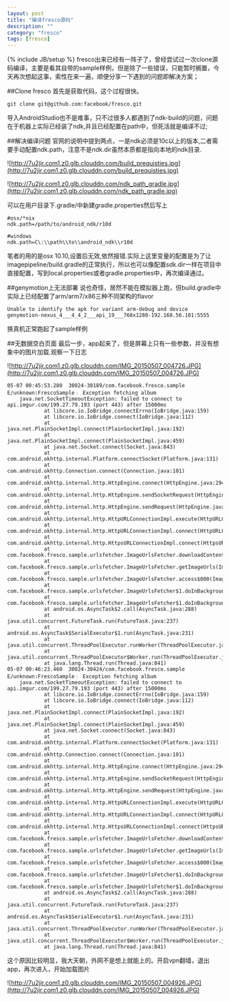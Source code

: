 ```yaml
---
layout: post
title: "编译fresco源码"
description: ""
category: "fresco"
tags: [fresco]
---
```

{% include JB/setup %}
fresco出来已经有一阵子了，曾经尝试过一次clone源码编译，主要是看其自带的sample样例，但是除了一些错误，只能暂时搁置，今天再次想起这事，索性在来一遍，顺便分享一下遇到的问题即解决方案；

##Clone fresco
首先是获取代码，这个过程很快。

	git clone git@github.com:facebook/fresco.git
导入AndroidStudio也不是难事，只不过很多人都遇到了ndk-build的问题，问题在于机器上实际已经装了ndk,并且已经配置在path中，但死活就是编译不过;

##解决编译问题
官网的说明中提到两点，一是ndk必须是10c以上的版本,二者需要手动配置ndk.path，注意不是ndk.dir虽然本质都是指向本地的ndk目录.

![http://7u2jir.com1.z0.glb.clouddn.com/build_prequisties.jpg](http://7u2jir.com1.z0.glb.clouddn.com/build_prequisties.jpg)

![http://7u2jir.com1.z0.glb.clouddn.com/ndk_path_gradle.jpg](http://7u2jir.com1.z0.glb.clouddn.com/ndk_path_gradle.jpg)

可以在用户目录下.gradle/中新建gradle.properties然后写上
	
	#osx/*nix
	ndk.path=/path/to/android_ndk/r10d

	#windows	
	ndk.path=C\:\\path\\to\\android_ndk\\r10d
笔者的用的是osx 10.10,设置后无效,依然报错.实际上这里变量的配置是为了让imagepipeline/build.gradle的正常执行，所以也可以像配置sdk.dir一样在项目中直接配置，写到local.properties或者gradle.properties中，再次编译通过。

##genymotion上无法部署
说也奇怪，居然不能在模拟器上跑，但build.gradle中实际上已经配置了arm/arm7/x86三种不同架构的flavor

	Unable to identify the apk for variant arm-debug and device genymotion-nexus_4___4_4_2___api_19___768x1280-192.168.56.101:5555
	
换真机正常跑起了sample样例

##无数据空白页面
最后一步，app起来了，但是屏幕上只有一些参数，并没有想象中的图片加载.观察一下日志

![http://7u2jir.com1.z0.glb.clouddn.com/IMG_20150507_004726.JPG](http://7u2jir.com1.z0.glb.clouddn.com/IMG_20150507_004726.JPG)

```
05-07 00:45:53.280  30024-30189/com.facebook.fresco.sample E/unknown:FrescoSample﹕ Exception fetching album
    java.net.SocketTimeoutException: failed to connect to api.imgur.com/199.27.79.193 (port 443) after 15000ms
            at libcore.io.IoBridge.connectErrno(IoBridge.java:159)
            at libcore.io.IoBridge.connect(IoBridge.java:112)
            at java.net.PlainSocketImpl.connect(PlainSocketImpl.java:192)
            at java.net.PlainSocketImpl.connect(PlainSocketImpl.java:459)
            at java.net.Socket.connect(Socket.java:843)
            at com.android.okhttp.internal.Platform.connectSocket(Platform.java:131)
            at com.android.okhttp.Connection.connect(Connection.java:101)
            at com.android.okhttp.internal.http.HttpEngine.connect(HttpEngine.java:294)
            at com.android.okhttp.internal.http.HttpEngine.sendSocketRequest(HttpEngine.java:255)
            at com.android.okhttp.internal.http.HttpEngine.sendRequest(HttpEngine.java:206)
            at com.android.okhttp.internal.http.HttpURLConnectionImpl.execute(HttpURLConnectionImpl.java:345)
            at com.android.okhttp.internal.http.HttpURLConnectionImpl.connect(HttpURLConnectionImpl.java:89)
            at com.android.okhttp.internal.http.HttpsURLConnectionImpl.connect(HttpsURLConnectionImpl.java:161)
            at com.facebook.fresco.sample.urlsfetcher.ImageUrlsFetcher.downloadContentAsString(ImageUrlsFetcher.java:110)
            at com.facebook.fresco.sample.urlsfetcher.ImageUrlsFetcher.getImageUrls(ImageUrlsFetcher.java:75)
            at com.facebook.fresco.sample.urlsfetcher.ImageUrlsFetcher.access$000(ImageUrlsFetcher.java:41)
            at com.facebook.fresco.sample.urlsfetcher.ImageUrlsFetcher$1.doInBackground(ImageUrlsFetcher.java:63)
            at com.facebook.fresco.sample.urlsfetcher.ImageUrlsFetcher$1.doInBackground(ImageUrlsFetcher.java:60)
            at android.os.AsyncTask$2.call(AsyncTask.java:288)
            at java.util.concurrent.FutureTask.run(FutureTask.java:237)
            at android.os.AsyncTask$SerialExecutor$1.run(AsyncTask.java:231)
            at java.util.concurrent.ThreadPoolExecutor.runWorker(ThreadPoolExecutor.java:1112)
            at java.util.concurrent.ThreadPoolExecutor$Worker.run(ThreadPoolExecutor.java:587)
            at java.lang.Thread.run(Thread.java:841)
05-07 00:46:23.460  30024-30424/com.facebook.fresco.sample E/unknown:FrescoSample﹕ Exception fetching album
    java.net.SocketTimeoutException: failed to connect to api.imgur.com/199.27.79.193 (port 443) after 15000ms
            at libcore.io.IoBridge.connectErrno(IoBridge.java:159)
            at libcore.io.IoBridge.connect(IoBridge.java:112)
            at java.net.PlainSocketImpl.connect(PlainSocketImpl.java:192)
            at java.net.PlainSocketImpl.connect(PlainSocketImpl.java:459)
            at java.net.Socket.connect(Socket.java:843)
            at com.android.okhttp.internal.Platform.connectSocket(Platform.java:131)
            at com.android.okhttp.Connection.connect(Connection.java:101)
            at com.android.okhttp.internal.http.HttpEngine.connect(HttpEngine.java:294)
            at com.android.okhttp.internal.http.HttpEngine.sendSocketRequest(HttpEngine.java:255)
            at com.android.okhttp.internal.http.HttpEngine.sendRequest(HttpEngine.java:206)
            at com.android.okhttp.internal.http.HttpURLConnectionImpl.execute(HttpURLConnectionImpl.java:345)
            at com.android.okhttp.internal.http.HttpURLConnectionImpl.connect(HttpURLConnectionImpl.java:89)
            at com.android.okhttp.internal.http.HttpsURLConnectionImpl.connect(HttpsURLConnectionImpl.java:161)
            at com.facebook.fresco.sample.urlsfetcher.ImageUrlsFetcher.downloadContentAsString(ImageUrlsFetcher.java:110)
            at com.facebook.fresco.sample.urlsfetcher.ImageUrlsFetcher.getImageUrls(ImageUrlsFetcher.java:75)
            at com.facebook.fresco.sample.urlsfetcher.ImageUrlsFetcher.access$000(ImageUrlsFetcher.java:41)
            at com.facebook.fresco.sample.urlsfetcher.ImageUrlsFetcher$1.doInBackground(ImageUrlsFetcher.java:63)
            at com.facebook.fresco.sample.urlsfetcher.ImageUrlsFetcher$1.doInBackground(ImageUrlsFetcher.java:60)
            at android.os.AsyncTask$2.call(AsyncTask.java:288)
            at java.util.concurrent.FutureTask.run(FutureTask.java:237)
            at android.os.AsyncTask$SerialExecutor$1.run(AsyncTask.java:231)
            at java.util.concurrent.ThreadPoolExecutor.runWorker(ThreadPoolExecutor.java:1112)
            at java.util.concurrent.ThreadPoolExecutor$Worker.run(ThreadPoolExecutor.java:587)
            at java.lang.Thread.run(Thread.java:841)
```

这个原因比较明显，我大天朝，外网不是想上就能上的。开启vpn翻墙，退出app，再次进入，开始加载图片

![http://7u2jir.com1.z0.glb.clouddn.com/IMG_20150507_004926.JPG](http://7u2jir.com1.z0.glb.clouddn.com/IMG_20150507_004926.JPG)
